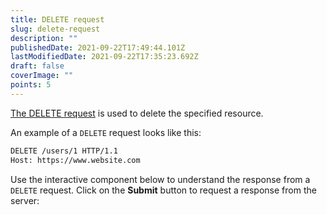 ```yaml
---
title: DELETE request
slug: delete-request
description: ""
publishedDate: 2021-09-22T17:49:44.101Z
lastModifiedDate: 2021-09-22T17:35:23.692Z
draft: false
coverImage: ""
points: 5
---
```


[The DELETE request](https://developer.mozilla.org/en-US/docs/Web/HTTP/Methods/DELETE) is used to delete the specified resource.

An example of a `DELETE` request looks like this:

```bash
DELETE /users/1 HTTP/1.1
Host: https://www.website.com
```

Use the interactive component below to understand the response from a `DELETE` request. Click on the **Submit** button to request a response from the server:

<HTTPClient
  url="https://reqres.in/api/users/2"
  method="DELETE"
  isRequestMethodChangeDisabled
/>
